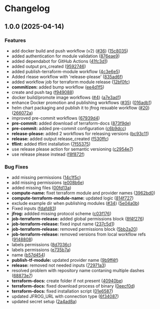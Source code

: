 # Changelog

## 1.0.0 (2025-04-14)


### Features

* add docker build and push workflow (v2) ([#36](https://github.com/NethermindEth/github-workflows/issues/36)) ([15c8035](https://github.com/NethermindEth/github-workflows/commit/15c803568150ca3c83b3d6cd3f8c7f9f0f3d578b))
* added authentication for module validation ([876eae9](https://github.com/NethermindEth/github-workflows/commit/876eae9304ee44c264fd798babc5c3be7eecde23))
* added dependabot for GitHub Actions ([41fc3d1](https://github.com/NethermindEth/github-workflows/commit/41fc3d13ec492dd661795a0ec352d2a261897826))
* added output prs_created ([9592746](https://github.com/NethermindEth/github-workflows/commit/9592746c48d74ad4af676b0c6e083e0f9396dccd))
* added publish-terraform-module workflow ([4c3e6e5](https://github.com/NethermindEth/github-workflows/commit/4c3e6e5a284cf05177da585a67042c437b83d2d1))
* Added rlease workflow with 'release-please' ([835ad6f](https://github.com/NethermindEth/github-workflows/commit/835ad6fb56975e76f2f96bc9cdc77f81a46ab7ec))
* added workflow job for terraform module release ([12bf0fc](https://github.com/NethermindEth/github-workflows/commit/12bf0fc037eb8538391378a820f54d653bee7b7b))
* **commitizen:** added bump workflow ([ee4d1f5](https://github.com/NethermindEth/github-workflows/commit/ee4d1f5fd4bc761742b0b4e3a97768a16b7d3a6b))
* create and push tag ([f949088](https://github.com/NethermindEth/github-workflows/commit/f949088a2b54693a908f8d5d3e45bf58d8138399))
* docker build/promote image workflows ([#4](https://github.com/NethermindEth/github-workflows/issues/4)) ([a7e3ad1](https://github.com/NethermindEth/github-workflows/commit/a7e3ad1a276cbc355f2f0f8d3c2c6844477f2a4f))
* enhance Docker promotion and publishing workflows ([#35](https://github.com/NethermindEth/github-workflows/issues/35)) ([016adb1](https://github.com/NethermindEth/github-workflows/commit/016adb14ddfd17cfbd0c650ae46315eeabf1be0b))
* helm chart packaging and publish it to jfrog resuable workflow ([#20](https://github.com/NethermindEth/github-workflows/issues/20)) ([266072a](https://github.com/NethermindEth/github-workflows/commit/266072a79c9d0b39c5211e890d9c8802e3f498f6))
* improved pre-commit workflows ([67939d4](https://github.com/NethermindEth/github-workflows/commit/67939d422beafd3c492144166220f4fae8698894))
* **pre-commit:** added download of terraform-docs ([873f9de](https://github.com/NethermindEth/github-workflows/commit/873f9de1b3cef35e6288565e2649d22b9b94030c))
* **pre-commit:** added pre-commit configuration ([c6b9dcc](https://github.com/NethermindEth/github-workflows/commit/c6b9dccc46eac10f64a87e9d9b67548123bfa728))
* **release-please:** added 2 workflows for releasing versions ([bc93c11](https://github.com/NethermindEth/github-workflows/commit/bc93c117a9783eab14672020bd119f4bcb7bf49d))
* **release:** added output release_created ([f530ffc](https://github.com/NethermindEth/github-workflows/commit/f530ffce9a9691e07d03763f59c8c7ce13e921b9))
* **tflint:** added tflint installation ([7f55375](https://github.com/NethermindEth/github-workflows/commit/7f553753350d9968372cef59727fc235981b7574))
* use release please action for semantic versioning ([c2954e7](https://github.com/NethermindEth/github-workflows/commit/c2954e7d8a3ed312af2e80872fb6a58b971b0d00))
* use release please instead ([f8f872f](https://github.com/NethermindEth/github-workflows/commit/f8f872fb8857de2713865358d40338cef1f03520))


### Bug Fixes

* add missing permissions ([14c1f5c](https://github.com/NethermindEth/github-workflows/commit/14c1f5cced591c32d8c50c27e99556ebe5855744))
* add missing permissions ([e008b6e](https://github.com/NethermindEth/github-workflows/commit/e008b6e1b086b46999dfb1f8ad8faa2466a3b117))
* added missing files ([00fd13a](https://github.com/NethermindEth/github-workflows/commit/00fd13a444e30b85c71d5f5f2d1dd89081e4facc))
* **compute-name:** fixet terraform module and provider names ([3962bd0](https://github.com/NethermindEth/github-workflows/commit/3962bd09087a60387b3c0876c1436bc1d8a987fc))
* **compute-terraform-module-name:** updated logic ([814f727](https://github.com/NethermindEth/github-workflows/commit/814f7279e2f7a51f7f7d3b175a3669e75f3d6251))
* exclude example dir when publishing modules ([#34](https://github.com/NethermindEth/github-workflows/issues/34)) ([5e04a0b](https://github.com/NethermindEth/github-workflows/commit/5e04a0b6b027b3511c7c9804927dcf144905f914))
* Fixed inputs ([fdafd83](https://github.com/NethermindEth/github-workflows/commit/fdafd8363d273874adc891a2544bfeb99c50211c))
* **jfrog:** addded missing protocol scheme ([c03f176](https://github.com/NethermindEth/github-workflows/commit/c03f1760f9f6520d6726757ad21181eed3afd0fb))
* **job-terraform-release:** added global permissions block ([8f4f276](https://github.com/NethermindEth/github-workflows/commit/8f4f2760f6c15670a453a95f377962c79472e0ed))
* **job-terraform-release:** fixed input name ([237c5d1](https://github.com/NethermindEth/github-workflows/commit/237c5d19fe03f5cd043f3534dbdc3f8340bd2131))
* **job-terraform-release:** removed permissions block ([5bb2a20](https://github.com/NethermindEth/github-workflows/commit/5bb2a20d8e91194269ea0b752f044d850c02b924))
* **job-terraform-release:** removed versions from local workflow refs ([9148808](https://github.com/NethermindEth/github-workflows/commit/9148808e18355ffd57868549601c5575c37f3893))
* labels permissions ([8d7036c](https://github.com/NethermindEth/github-workflows/commit/8d7036c3048eec856543ebf1ebb622e806392767))
* labels permissions ([e735b7a](https://github.com/NethermindEth/github-workflows/commit/e735b7a0f0791be46423b69fcbfb4c8d56246245))
* name ([b57d454](https://github.com/NethermindEth/github-workflows/commit/b57d45478ab543cdd749737ec7b349bda1fa3e69))
* **publish-tf-module:** updated provider name ([9b9ff4f](https://github.com/NethermindEth/github-workflows/commit/9b9ff4f29d1d9ff9a90ac737167b96b823b54003))
* **release:** removed not needed inputs ([72971a3](https://github.com/NethermindEth/github-workflows/commit/72971a30dfe529e6ab2dce65a183bfd901cd4dca))
* resolved problem with repository name contaning multiple dashes ([68873e7](https://github.com/NethermindEth/github-workflows/commit/68873e78a13f2f16bf4a6f5e5bd59c688717e3ea))
* **terraform-docs:** create folder if not present ([40940be](https://github.com/NethermindEth/github-workflows/commit/40940beb91d2ff55c0cae186bb26775a57c7368f))
* **terraform-docs:** fixed download process of binary ([0eecf0d](https://github.com/NethermindEth/github-workflows/commit/0eecf0da4b71add2d85791d79a6adbc03bb46967))
* **terraform-docs:** fixed installation script ([01e6587](https://github.com/NethermindEth/github-workflows/commit/01e6587383c97453c36b10c1de5d132d9b9c31e7))
* updated JFROG_URL with connection type ([6f34087](https://github.com/NethermindEth/github-workflows/commit/6f340873a1b4d799dcb5d984c13c291b5a129c8b))
* updated secret setup ([2a4ad8a](https://github.com/NethermindEth/github-workflows/commit/2a4ad8a7f6d60728559b68774581697856da7c14))
